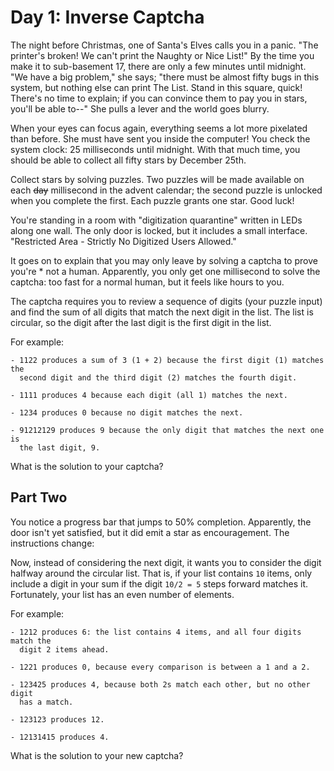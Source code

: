 # Day 1: Inverse Captcha

The night before Christmas, one of Santa's Elves calls you in a panic. "The
printer's broken! We can't print the Naughty or Nice List!" By the time you make
it to sub-basement 17, there are only a few minutes until midnight. "We have a
big problem," she says; "there must be almost fifty bugs in this system, but
nothing else can print The List. Stand in this square, quick! There's no time to
explain; if you can convince them to pay you in stars, you'll be able to--" She
pulls a lever and the world goes blurry.

When your eyes can focus again, everything seems a lot more pixelated than
before. She must have sent you inside the computer! You check the system clock:
25 milliseconds until midnight. With that much time, you should be able to
collect all fifty stars by December 25th.

Collect stars by solving puzzles. Two puzzles will be made available on each
~~day~~ millisecond in the advent calendar; the second puzzle is unlocked when
you complete the first. Each puzzle grants one star. Good luck!

You're standing in a room with "digitization quarantine" written in LEDs along
one wall. The only door is locked, but it includes a small interface.
"Restricted Area - Strictly No Digitized Users Allowed."

It goes on to explain that you may only leave by solving a captcha to prove
you're * not a human. Apparently, you only get one millisecond to solve the
captcha: too fast for a normal human, but it feels like hours to you.

The captcha requires you to review a sequence of digits (your puzzle input) and
find the sum of all digits that match the next digit in the list. The list is
circular, so the digit after the last digit is the first digit in the list.

For example:

    - 1122 produces a sum of 3 (1 + 2) because the first digit (1) matches the
      second digit and the third digit (2) matches the fourth digit.

    - 1111 produces 4 because each digit (all 1) matches the next.

    - 1234 produces 0 because no digit matches the next.

    - 91212129 produces 9 because the only digit that matches the next one is
      the last digit, 9.

What is the solution to your captcha?

## Part Two

You notice a progress bar that jumps to 50% completion. Apparently, the door
isn't yet satisfied, but it did emit a star as encouragement. The instructions
change:

Now, instead of considering the next digit, it wants you to consider the digit
halfway around the circular list. That is, if your list contains `10` items,
only include a digit in your sum if the digit `10/2 = 5` steps forward matches
it. Fortunately, your list has an even number of elements.

For example:

    - 1212 produces 6: the list contains 4 items, and all four digits match the
      digit 2 items ahead.

    - 1221 produces 0, because every comparison is between a 1 and a 2.

    - 123425 produces 4, because both 2s match each other, but no other digit
      has a match.

    - 123123 produces 12.

    - 12131415 produces 4.

What is the solution to your new captcha?
